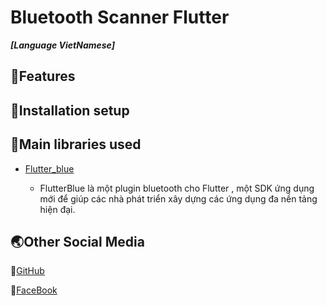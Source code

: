 # Bluetooth Scanner Flutter

**_[Language VietNamese]_**

## 🔑Features

## 🔧Installation setup

## 📘Main libraries used
* [Flutter_blue](https://pub.dev/packages/flutter_blue)

  * FlutterBlue là một plugin bluetooth cho Flutter , một SDK ứng dụng mới để giúp các nhà phát triển xây dựng các ứng dụng đa nền tảng hiện đại.

## 🌏Other Social Media

📌[GitHub](https://github.com/HuygaoBE)

📌[FaceBook](https://www.facebook.com/profile.php?id=100007416721622)


<!-- ##Link Example

[CodeTime](https://github.com/HuygaoBE) -->

